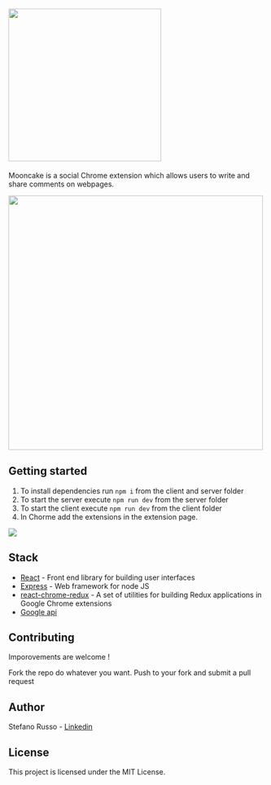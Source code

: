 # <img src="https://res.cloudinary.com/db46klhlo/image/upload/v1532880193/Mooncake.svg" width="300">


Mooncake is a social Chrome extension which allows users to write and share comments on webpages.

 <img src="https://res.cloudinary.com/db46klhlo/image/upload/v1535373607/app.png" width="500">

## Getting started

1. To install dependencies run `npm i` from the client and server folder
2. To start the server execute `npm run dev` from the server folder
3. To start the client execute `npm run dev` from the client folder
4. In Chorme add the extensions in the extension page.
 
<img src="https://res.cloudinary.com/db46klhlo/image/upload/v1535380393/Group_6.png">


## Stack
* [React](https://reactjs.org/) - Front end library for building user interfaces
* [Express](https://expressjs.com/it/) - Web framework for node JS
* [react-chrome-redux](https://github.com/tshaddix/react-chrome-redux) - A set of utilities for building Redux applications in Google Chrome extensions
* [Google api](https://developer.chrome.com/apps/api_index) 

## Contributing
Imporovements are welcome !

Fork the repo do whatever you want. Push to your fork and submit a pull request
## Author
Stefano Russo - [Linkedin](https://www.linkedin.com/in/stefano-russo-482100124)

## License
This project is licensed under the MIT License.
